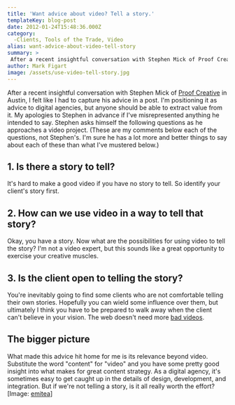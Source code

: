 ```yaml
---
title: 'Want advice about video? Tell a story.'
templateKey: blog-post
date: 2012-01-24T15:48:36.000Z
category: 
  -Clients, Tools of the Trade, Video
alias: want-advice-about-video-tell-story
summary: > 
 After a recent insightful conversation with Stephen Mick of Proof Creative in Austin, I felt like I had to capture his advice in a post. I'm positioning it as advice to digital agencies, but anyone should be able to extract value from it. My apologies to Stephen in advance if I've misrepresented anything he intended to say.
author: Mark Figart
image: /assets/use-video-tell-story.jpg
---
```


After a recent insightful conversation with Stephen Mick of [Proof Creative](http://www.proofcreative.com/) in Austin, I felt like I had to capture his advice in a post. I'm positioning it as advice to digital agencies, but anyone should be able to extract value from it. My apologies to Stephen in advance if I've misrepresented anything he intended to say. Stephen asks himself the following questions as he approaches a video project. (These are my comments below each of the questions, not Stephen's. I'm sure he has a lot more and better things to say about each of these than what I've mustered below.)

1\. Is there a story to tell?
-----------------------------

It's hard to make a good video if you have no story to tell. So identify your client's story first.

2\. How can we use video in a way to tell that story?
-----------------------------------------------------

Okay, you have a story. Now what are the possibilities for using video to tell the story? I'm not a video expert, but this sounds like a great opportunity to exercise your creative muscles.

3\. Is the client open to telling the story?
--------------------------------------------

You're inevitably going to find some clients who are not comfortable telling their own stories. Hopefully you can wield some influence over them, but ultimately I think you have to be prepared to walk away when the client can't believe in your vision. The web doesn't need more [bad videos](https://www.youtube.com/watch?v=8iP_r9rUbgM).

The bigger picture
------------------

What made this advice hit home for me is its relevance beyond video. Substitute the word "content" for "video" and you have some pretty good insight into what makes for great content strategy. As a digital agency, it's sometimes easy to get caught up in the details of design, development, and integration. But if we're not telling a story, is it all really worth the effort? \[Image: [emitea](http://www.freeimages.com/photo/button-1150628)\]